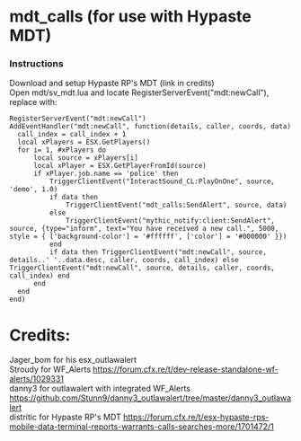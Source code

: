 # mdt_calls (for use with Hypaste MDT)
### Instructions
  Download and setup Hypaste RP's MDT (link in credits)  
  Open mdt/sv_mdt.lua and locate RegisterServerEvent("mdt:newCall"), replace with:  
  ```
RegisterServerEvent("mdt:newCall")
AddEventHandler("mdt:newCall", function(details, caller, coords, data)
	call_index = call_index + 1
	local xPlayers = ESX.GetPlayers()
	for i= 1, #xPlayers do
		local source = xPlayers[i]
		local xPlayer = ESX.GetPlayerFromId(source)
		if xPlayer.job.name == 'police' then
			TriggerClientEvent("InteractSound_CL:PlayOnOne", source, 'demo', 1.0)
			if data then
				TriggerClientEvent("mdt_calls:SendAlert", source, data)
			else
				TriggerClientEvent("mythic_notify:client:SendAlert", source, {type="inform", text="You have received a new call.", 5000, style = { ['background-color'] = '#ffffff', ['color'] = '#000000' }})
			end
			if data then TriggerClientEvent("mdt:newCall", source, details..' '..data.desc, caller, coords, call_index) else TriggerClientEvent("mdt:newCall", source, details, caller, coords, call_index) end
		end
	end
end)
```


# Credits:

  Jager_bom for his esx_outlawalert  
  Stroudy for WF_Alerts https://forum.cfx.re/t/dev-release-standalone-wf-alerts/1029331  
  danny3 for outlawalert with integrated WF_Alerts https://github.com/Stunn9/danny3_outlawalert/tree/master/danny3_outlawalert  
  distritic for Hypaste RP's MDT https://forum.cfx.re/t/esx-hypaste-rps-mobile-data-terminal-reports-warrants-calls-searches-more/1701472/1 
